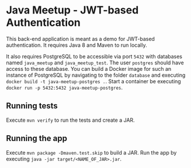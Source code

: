 # Java Meetup - JWT-based Authentication

This back-end application is meant as a demo for JWT-based authentication.
It requires Java 8 and Maven to run locally.

It also requires PostgreSQL to be accessible via port `5432` with databases named `java_meetup` and `java_meetup_test`.
The user `postgres` should have access to these database.
You can build a Docker image for such an instance of PostgreSQL by navigating to the folder `database` and executing `docker build -t java-meetup-postgres .`.
Start a container be executing `docker run -p 5432:5432 java-meetup-postgres`.

## Running tests

Execute `mvn verify` to run the tests and create a JAR.

## Running the app

Execute `mvn package -Dmaven.test.skip` to build a JAR.
Run the app by executing `java -jar target/<NAME_OF_JAR>.jar`.
